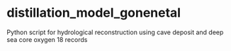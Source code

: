 # distillation_model_gonenetal
Python script for hydrological reconstruction using cave deposit and deep sea core oxygen 18 records

